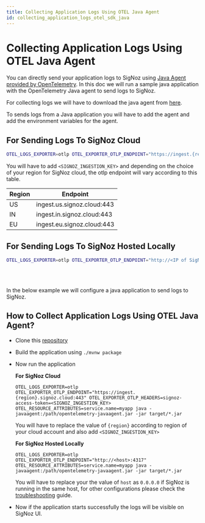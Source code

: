 ```yaml
---
title: Collecting Application Logs Using OTEL Java Agent
id: collecting_application_logs_otel_sdk_java
---
```


# Collecting Application Logs Using OTEL Java Agent

You can directly send your application logs to SigNoz using [Java Agent provided by OpenTelemetry](https://signoz.io/docs/instrumentation/java/).
In this doc we will run a sample java application with the OpenTelemetry Java agent to send logs to SigNoz.


For collecting logs we will have to download the java agent from [here](https://github.com/open-telemetry/opentelemetry-java-instrumentation/releases/latest/download/opentelemetry-javaagent.jar).


To sends logs from a Java application you will have to add the agent and add the environment variables for the agent.

## For Sending Logs To SigNoz Cloud

```bash
OTEL_LOGS_EXPORTER=otlp OTEL_EXPORTER_OTLP_ENDPOINT="https://ingest.{region}.signoz.cloud:443" OTEL_EXPORTER_OTLP_HEADERS=signoz-access-token=<SIGNOZ_INGESTION_KEY> OTEL_RESOURCE_ATTRIBUTES=service.name=<app_name> java -javaagent:/path/opentelemetry-javaagent.jar -jar  <myapp>.jar
```

 You will have to add `<SIGNOZ_INGESTION_KEY>` and depending on the choice of your region for SigNoz cloud, the otlp endpoint will vary according to this table.

  | Region | Endpoint                   |
  | ------ | -------------------------- |
  | US     | ingest.us.signoz.cloud:443 |
  | IN     | ingest.in.signoz.cloud:443 |
  | EU     | ingest.eu.signoz.cloud:443 |

## For Sending Logs To SigNoz Hosted Locally
```bash
OTEL_LOGS_EXPORTER=otlp OTEL_EXPORTER_OTLP_ENDPOINT="http://<IP of SigNoz Backend>:4317" OTEL_RESOURCE_ATTRIBUTES=service.name=<app_name> java -javaagent:/path/opentelemetry-javaagent.jar -jar  <myapp>.jar
```

<br></br>

In the below example we will configure a java application to send logs to SigNoz.

## How to Collect Application Logs Using OTEL Java Agent?

* Clone this [repository](https://github.com/SigNoz/spring-petclinic)
* Build the application using `./mvnw package`
* Now run the application

  **For SigNoz Cloud**
  ```
  OTEL_LOGS_EXPORTER=otlp OTEL_EXPORTER_OTLP_ENDPOINT="https://ingest.{region}.signoz.cloud:443" OTEL_EXPORTER_OTLP_HEADERS=signoz-access-token=<SIGNOZ_INGESTION_KEY> OTEL_RESOURCE_ATTRIBUTES=service.name=myapp java -javaagent:/path/opentelemetry-javaagent.jar -jar target/*.jar
  ```
  
  You will have to replace the value of `{region}` according to region of your cloud account and also add `<SIGNOZ_INGESTION_KEY>`

  **For SigNoz Hosted Locally**
  ```
  OTEL_LOGS_EXPORTER=otlp OTEL_EXPORTER_OTLP_ENDPOINT="http://<host>:4317" OTEL_RESOURCE_ATTRIBUTES=service.name=myapp java -javaagent:/path/opentelemetry-javaagent.jar -jar target/*.jar
  ```

  You will have to replace your the value of `host` as  `0.0.0.0` if SigNoz is running in the same host, for other configurations please check the 
 [troubleshooting](../install/troubleshooting.md#signoz-otel-collector-address-grid) guide.

* Now if the application starts successfully the logs will be visible on SigNoz UI.
